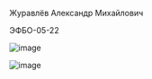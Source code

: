 Журавлёв Александр Михайлович

ЭФБО-05-22

![image](https://github.com/user-attachments/assets/84bb9dcf-c58e-4499-9c19-f63c69328d63)

![image](https://github.com/user-attachments/assets/c53cd31d-39b5-41e4-bc81-50f620a15002)




